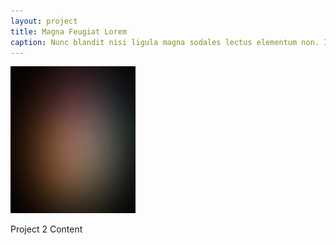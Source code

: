 ```yaml
---
layout: project
title: Magna Feugiat Lorem
caption: Nunc blandit nisi ligula magna sodales lectus elementum non. Integer id venenatis velit.
---
```

<img class="img-rounded" src="/assets/images/fulls/02.gif" alt="Sushma" width="200">

Project 2 Content